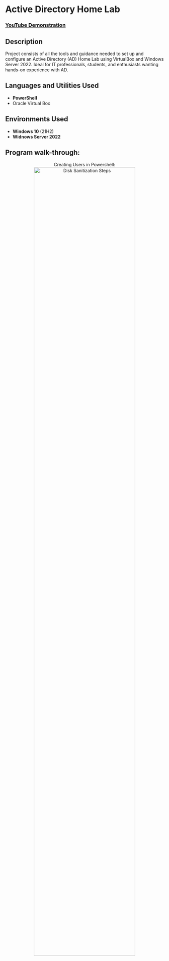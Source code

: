 <h1> Active Directory Home Lab</h1>

 ### [YouTube Demonstration](https://youtu.be/Lab)

<h2>Description</h2>
Project consists of all the tools and guidance needed to set up and configure an Active Directory (AD) Home Lab using VirtualBox and Windows Server 2022. Ideal for IT professionals, students, and enthusiasts wanting hands-on experience with AD.
<br />


<h2>Languages and Utilities Used</h2>

- <b>PowerShell</b> 
- Oracle Virtual Box</b>

<h2>Environments Used </h2>

- <b>Windows 10</b> (21H2)
- <b>Widnows Server 2022</b> 

<h2>Program walk-through:</h2>

<p align="center">
Creating Users in Powershell: <br/>
<img src="https://i.imgur.com/aMUzzdn.jpg" height="80%" width="80%" alt="Disk Sanitization Steps"/>
<br />
</p>

<!--
 ```diff
- text in red
+ text in green
! text in orange
# text in gray
@@ text in purple (and bold)@@
```
--!>
